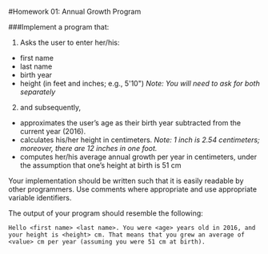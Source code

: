 #Homework 01: Annual Growth Program

###Implement a program that:
1. Asks the user to enter her/his:
  * first name
  * last name
  * birth year
  * height (in feet and inches; e.g., 5'10") *Note: You will need to ask for both separately*
  
2. and subsequently,
  * approximates the user’s age as their birth year subtracted from the current year (2016).
  * calculates his/her height in centimeters. *Note: 1 inch is 2.54 centimeters; moreover, there are 12 inches in one foot.*
  * computes her/his average annual growth per year in centimeters, under the assumption that one’s height at birth is 51 cm
  

Your implementation should be written such that it is easily readable by other programmers. Use comments where appropriate and use appropriate variable identifiers.

The output of your program should resemble the following:

``Hello <first name> <last name>. You were <age> years old in 2016, and
your height is <height> cm. That means that you grew an average of 
<value> cm per year (assuming you were 51 cm at birth).``
